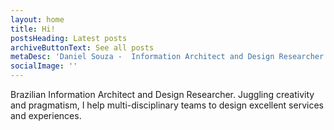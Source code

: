 ```yaml
---
layout: home
title: Hi!
postsHeading: Latest posts
archiveButtonText: See all posts
metaDesc: 'Daniel Souza -  Information Architect and Design Researcher. Juggling creativity and pragmatism, I help multi-disciplinary teams to design excellent services and experiences.'
socialImage: ''
---
```


Brazilian Information Architect and Design Researcher.
Juggling creativity and pragmatism, I help multi-disciplinary teams to design excellent services and experiences.
